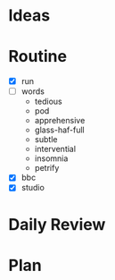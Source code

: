 # Ideas
# Routine
- [x] run
- [ ] words
	- tedious
	- pod
	- apprehensive
	- glass-haf-full
	- subtle
	- intervential
	- insomnia
	- petrify
- [x] bbc
- [x] studio
# Daily Review

# Plan
